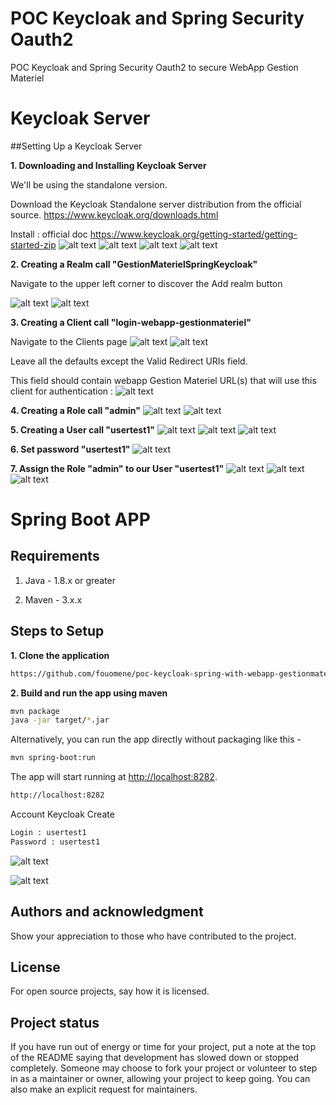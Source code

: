# POC Keycloak and Spring Security Oauth2

POC Keycloak and Spring Security Oauth2 to secure WebApp Gestion Materiel 

# Keycloak Server

##Setting Up a Keycloak Server

**1. Downloading and Installing Keycloak Server**

We'll be using the standalone version.

Download the Keycloak Standalone server distribution from the official source.
https://www.keycloak.org/downloads.html

Install :  official doc
https://www.keycloak.org/getting-started/getting-started-zip
![alt text](https://fouomene.com/images/installeKeycloak.jpg)
![alt text](https://fouomene.com/images/homekeycloak.jpg)
![alt text](https://fouomene.com/images/adminUser.jpg)
![alt text](https://fouomene.com/images/masterrealmkeycloak.jpg)

**2. Creating a Realm call "GestionMaterielSpringKeycloak"**

Navigate to the upper left corner to discover the Add realm button

![alt text](https://fouomene.com/images/gestionmaterielrealmkeycloask.jpg)
![alt text](https://fouomene.com/images/gestionmaterielrealmkeycloask2.jpg)

**3. Creating a Client call "login-webapp-gestionmateriel"**

Navigate to the Clients page
![alt text](https://fouomene.com/images/clientkeycloak1.jpg)
![alt text](https://fouomene.com/images/clientkeycloak2.jpg)

Leave all the defaults except the Valid Redirect URIs field. 

This field should contain webapp Gestion Materiel URL(s) that will use this client for authentication :
![alt text](https://fouomene.com/images/clientkeycloak3.jpg)

**4. Creating a Role call "admin"**
![alt text](https://fouomene.com/images/rolekeycloak1.jpg)
![alt text](https://fouomene.com/images/rolekeycloak2.jpg)

**5. Creating a User call "usertest1"**
![alt text](https://fouomene.com/images/userkeycloak.jpg)
![alt text](https://fouomene.com/images/userkeycloak2.jpg)
![alt text](https://fouomene.com/images/userkeycloak3.jpg)

**6. Set password "usertest1"**
![alt text](https://fouomene.com/images/userkeycloak4.jpg)

**7. Assign the Role "admin" to our User "usertest1"**
![alt text](https://fouomene.com/images/assignrolekeycloak1.jpg)
![alt text](https://fouomene.com/images/assignrolekeycloak2.jpg)
![alt text](https://fouomene.com/images/assignrolekeycloak3.jpg)

# Spring Boot APP

## Requirements

1. Java - 1.8.x or greater

2. Maven - 3.x.x

## Steps to Setup

**1. Clone the application**

```bash
https://github.com/fouomene/poc-keycloak-spring-with-webapp-gestionmateriel.git
```

**2. Build and run the app using maven**

```bash
mvn package
java -jar target/*.jar

```

Alternatively, you can run the app directly without packaging like this -

```bash
mvn spring-boot:run
```

The app will start running at <http://localhost:8282>.
```bash
http://localhost:8282
```
Account Keycloak Create
```bash
Login : usertest1
Password : usertest1
```

![alt text](https://fouomene.com/images/keycloakgestionmatlogin.jpg)

![alt text](https://fouomene.com/images/keycloakdashboardgestionmat2.jpg)

## Authors and acknowledgment
Show your appreciation to those who have contributed to the project.

## License
For open source projects, say how it is licensed.

## Project status
If you have run out of energy or time for your project, put a note at the top of the README saying that development has slowed down or stopped completely.
Someone may choose to fork your project or volunteer to step in as a maintainer or owner, allowing your project to keep going. You can also make
an explicit request for maintainers.
